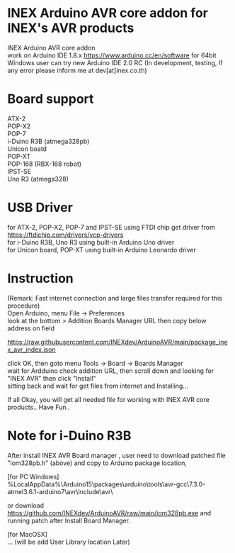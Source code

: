 # INEX Arduino AVR core addon for INEX's AVR products

INEX Arduino AVR core addon  
work on Arduino IDE 1.8.x https://www.arduino.cc/en/software
for 64bit Windows user can try new Arduino IDE 2.0 RC
(In development, testing, If any error please inform me at dev[at]inex.co.th)  

# Board support
ATX-2  
POP-X2  
POP-7  
i-Duino R3B (atmega328pb)  
Unicon boatd  
POP-XT  
POP-168 (RBX-168 robot)  
IPST-SE  
Uno R3 (atmega328)  

# USB Driver
for ATX-2, POP-X2, POP-7 and IPST-SE using FTDI chip get driver from https://ftdichip.com/drivers/vcp-drivers  
for i-Duino R3B, Uno R3 using built-in Arduino Uno driver  
for Unicon board, POP-XT using built-in Arduino Leonardo driver

# Instruction
(Remark: Fast internet connection and large files transfer required for this procedure)  
Open Arduino, menu File -> Preferences  
look at the bottom > Addition Boards Manager URL then copy below address on field  

https://raw.githubusercontent.com/INEXdev/ArduinoAVR/main/package_inex_avr_index.json  

click OK, then goto menu Tools -> Board -> Boards Manager  
wait for Ardduino check addition URL, then scroll down and looking for "INEX AVR" then click "Install"  
sitting back and wait for get files from internet and Installing...  

If all Okay, you will get all needed file for working with INEX AVR core products.. Have Fun..  

# Note for i-Duino R3B
After install INEX AVR Board manager , user need to download patched file "iom328pb.h" (above) and copy to Arduino package location,  

[for PC Windows]  
%LocalAppData%\Arduino15\packages\arduino\tools\avr-gcc\7.3.0-atmel3.6.1-arduino7\avr\include\avr\  

or download https://github.com/INEXdev/ArduinoAVR/raw/main/iom328pb.exe and running patch after Install Board Manager.  

[for MacOSX]  
... (will be add User Library location Later)  

